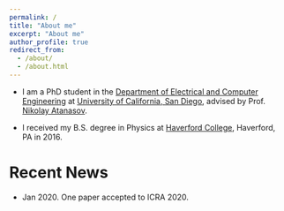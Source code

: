 ```yaml
---
permalink: /
title: "About me"
excerpt: "About me"
author_profile: true
redirect_from: 
  - /about/
  - /about.html
---
```


+ I am a PhD student in the [Department of Electrical and Computer Engineering](http://www.ece.ucsd.edu/) at [University of California, San Diego](https://ucsd.edu/), advised by Prof. [Nikolay Atanasov](https://natanaso.github.io/). 

+ I received my B.S. degree in Physics at [Haverford College](https://www.haverford.edu/), Haverford, PA in 2016.  

# Recent News
+ Jan 2020. One paper accepted to ICRA 2020.